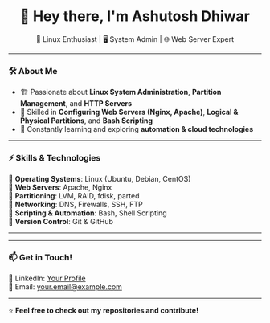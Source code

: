 <h1 align="center">👋 Hey there, I'm Ashutosh Dhiwar</h1>

<p align="center">
  🚀 Linux Enthusiast | 🖥️ System Admin | 🌐 Web Server Expert  
</p>

---

### 🛠️ **About Me**  
- 🏗️ Passionate about **Linux System Administration**, **Partition Management**, and **HTTP Servers**  
- 🔧 Skilled in **Configuring Web Servers (Nginx, Apache)**, **Logical & Physical Partitions**, and **Bash Scripting**  
- 🎯 Constantly learning and exploring **automation & cloud technologies**  

---

### ⚡ **Skills & Technologies**  
🔹 **Operating Systems**: Linux (Ubuntu, Debian, CentOS)  
🔹 **Web Servers**: Apache, Nginx  
🔹 **Partitioning**: LVM, RAID, fdisk, parted  
🔹 **Networking**: DNS, Firewalls, SSH, FTP  
🔹 **Scripting & Automation**: Bash, Shell Scripting  
🔹 **Version Control**: Git & GitHub  

---
---

### 📫 **Get in Touch!**  
💼 LinkedIn: [Your Profile](https://linkedin.com/in/yourprofile)  
📧 Email: your.email@example.com  

---

⭐ **Feel free to check out my repositories and contribute!**  
